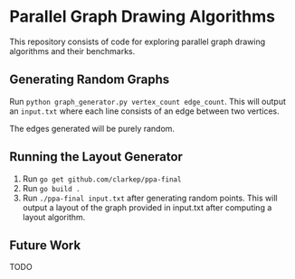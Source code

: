 # Parallel Graph Drawing Algorithms
This repository consists of code for exploring parallel graph drawing algorithms and their benchmarks.

## Generating Random Graphs
Run `python graph_generator.py vertex_count edge_count`. This will output an `input.txt` where each line consists of an edge between two vertices.

The edges generated will be purely random.

## Running the Layout Generator
1. Run `go get github.com/clarkep/ppa-final`
2. Run `go build .`
3. Run `./ppa-final input.txt` after generating random points. This will output a layout of the graph provided in input.txt after computing a layout algorithm.

## Future Work
TODO
